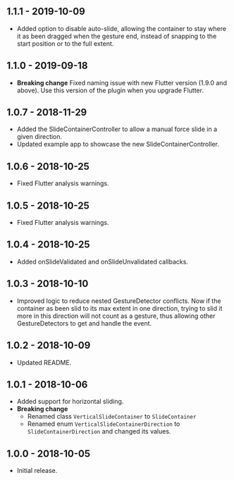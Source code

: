 ## 1.1.1 - 2019-10-09

* Added option to disable auto-slide, allowing the container to stay where it as been dragged when the gesture end, instead of snapping to the start position or to the full extent.

## 1.1.0 - 2019-09-18

* **Breaking change** Fixed naming issue with new Flutter version (1.9.0 and above). Use this version of the plugin when you upgrade Flutter.

## 1.0.7 - 2018-11-29

* Added the SlideContainerController to allow a manual force slide in a given direction.
* Updated example app to showcase the new SlideContainerController.

## 1.0.6 - 2018-10-25

* Fixed Flutter analysis warnings.

## 1.0.5 - 2018-10-25

* Fixed Flutter analysis warnings. 

## 1.0.4 - 2018-10-25

* Added onSlideValidated and onSlideUnvalidated callbacks.

## 1.0.3 - 2018-10-10

* Improved logic to reduce nested GestureDetector conflicts. Now if the container as been slid to
its max extent in one direction, trying to slid it more in this direction will not count as a gesture,
thus allowing other GestureDetectors to get and handle the event.

## 1.0.2 - 2018-10-09

* Updated README.

## 1.0.1 - 2018-10-06

* Added support for horizontal sliding.
* **Breaking change**
    * Renamed class `VerticalSlideContainer` to `SlideContainer`
    * Renamed enum `VerticalSlideContainerDirection` to `SlideContainerDirection` and changed its values.

## 1.0.0 - 2018-10-05

* Initial release.
